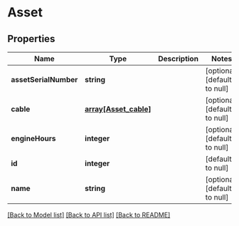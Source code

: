 # Asset

## Properties
Name | Type | Description | Notes
------------ | ------------- | ------------- | -------------
**assetSerialNumber** | **string** |  | [optional] [default to null]
**cable** | [**array[Asset_cable]**](Asset_cable.md) |  | [optional] [default to null]
**engineHours** | **integer** |  | [optional] [default to null]
**id** | **integer** |  | [default to null]
**name** | **string** |  | [optional] [default to null]

[[Back to Model list]](../README.md#documentation-for-models) [[Back to API list]](../README.md#documentation-for-api-endpoints) [[Back to README]](../README.md)


